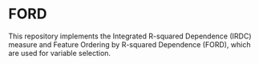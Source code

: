 # FORD
This repository implements the Integrated R-squared Dependence (IRDC) measure and Feature Ordering by R-squared Dependence (FORD), which are used for variable selection.
